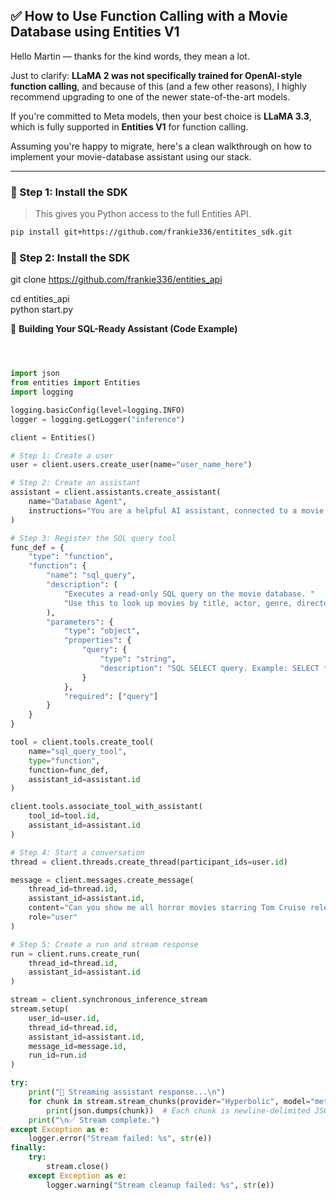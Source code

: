 ## ✅ How to Use Function Calling with a Movie Database using Entities V1

Hello Martin — thanks for the kind words, they mean a lot.

Just to clarify: **LLaMA 2 was not specifically trained for OpenAI-style function calling**, and because of this (and a few other reasons), I highly recommend upgrading to one of the newer state-of-the-art models.

If you're committed to Meta models, then your best choice is **LLaMA 3.3**, which is fully supported in **Entities V1** for function calling.

Assuming you're happy to migrate, here's a clean walkthrough on how to implement your movie-database assistant using our stack.

---

### 🔧 Step 1: Install the SDK

> This gives you Python access to the full Entities API.

```bash
pip install git+https://github.com/frankie336/entitites_sdk.git
```

### 🔧 Step 2: Install the SDK

git clone https://github.com/frankie336/entities_api
 
cd entities_api   
python start.py


🤖 **Building Your SQL-Ready Assistant (Code Example)**

```python



import json
from entities import Entities
import logging

logging.basicConfig(level=logging.INFO)
logger = logging.getLogger("inference")

client = Entities()

# Step 1: Create a user
user = client.users.create_user(name="user_name_here")

# Step 2: Create an assistant
assistant = client.assistants.create_assistant(
    name="Database Agent",
    instructions="You are a helpful AI assistant, connected to a movie database."
)

# Step 3: Register the SQL query tool
func_def = {
    "type": "function",
    "function": {
        "name": "sql_query",
        "description": (
            "Executes a read-only SQL query on the movie database. "
            "Use this to look up movies by title, actor, genre, director, release year, or rating."
        ),
        "parameters": {
            "type": "object",
            "properties": {
                "query": {
                    "type": "string",
                    "description": "SQL SELECT query. Example: SELECT * FROM movies WHERE genre = 'horror';"
                }
            },
            "required": ["query"]
        }
    }
}

tool = client.tools.create_tool(
    name="sql_query_tool",
    type="function",
    function=func_def,
    assistant_id=assistant.id
)

client.tools.associate_tool_with_assistant(
    tool_id=tool.id,
    assistant_id=assistant.id
)

# Step 4: Start a conversation
thread = client.threads.create_thread(participant_ids=user.id)

message = client.messages.create_message(
    thread_id=thread.id,
    assistant_id=assistant.id,
    content="Can you show me all horror movies starring Tom Cruise released after 2010 with an IMDb rating above 6?",
    role="user"
)

# Step 5: Create a run and stream response
run = client.runs.create_run(
    thread_id=thread.id,
    assistant_id=assistant.id
)

stream = client.synchronous_inference_stream
stream.setup(
    user_id=user.id,
    thread_id=thread.id,
    assistant_id=assistant.id,
    message_id=message.id,
    run_id=run.id
)

try:
    print("📡 Streaming assistant response...\n")
    for chunk in stream.stream_chunks(provider="Hyperbolic", model="meta-llama/Llama-3.3-70B-Instruct"):
        print(json.dumps(chunk))  # Each chunk is newline-delimited JSON
    print("\n✅ Stream complete.")
except Exception as e:
    logger.error("Stream failed: %s", str(e))
finally:
    try:
        stream.close()
    except Exception as e:
        logger.warning("Stream cleanup failed: %s", str(e))


```

```json




```